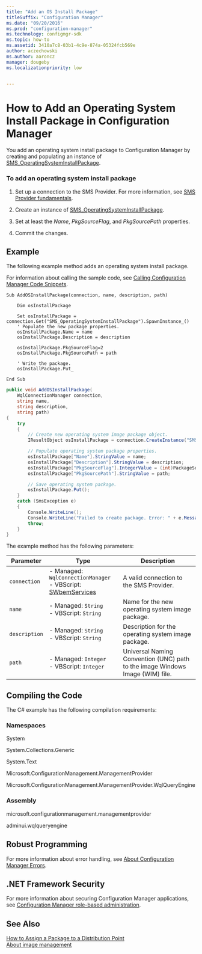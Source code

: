 ```yaml
---
title: "Add an OS Install Package"
titleSuffix: "Configuration Manager"
ms.date: "09/20/2016"
ms.prod: "configuration-manager"
ms.technology: configmgr-sdk
ms.topic: how-to
ms.assetid: 3410a7c8-03b1-4c9e-874a-05324fcb569e
author: aczechowski
ms.author: aaroncz
manager: dougebyms.localizationpriority: low


---
```

# How to Add an Operating System Install Package in Configuration Manager
You add an operating system install package to Configuration Manager by creating and populating an instance of [SMS_OperatingSystemInstallPackage](../../develop/reference/osd/sms_operatingsysteminstallpackage-server-wmi-class.md).  

### To add an operating system install package  

1.  Set up a connection to the SMS Provider. For more information, see [SMS Provider fundamentals](../core/understand/sms-provider-fundamentals.md).  

2.  Create an instance of [SMS_OperatingSystemInstallPackage](../../develop/reference/osd/sms_operatingsysteminstallpackage-server-wmi-class.md).  

3.  Set at least the *Name*, *PkgSourceFlag*, and *PkgSourcePath* properties.  

4.  Commit the changes.  

## Example  
 The following example method adds an operating system install package.  

 For information about calling the sample code, see [Calling Configuration Manager Code Snippets](../../develop/core/understand/calling-code-snippets.md).  

```vbs  
Sub AddOSInstallPackage(connection, name, description, path)  

    Dim osInstallPackage  

    Set osInstallPackage = connection.Get("SMS_OperatingSystemInstallPackage").SpawnInstance_()  
    ' Populate the new package properties.  
    osInstallPackage.Name = name  
    osInstallPackage.Description = description  

    osInstallPackage.PkgSourceFlag=2  
    osInstallPackage.PkgSourcePath = path  

    ' Write the package.  
    osInstallPackage.Put_  

End Sub  
```  

```c#  
public void AddOSInstallPackage(  
    WqlConnectionManager connection,   
    string name,   
    string description,   
    string path)  
{  
    try  
    {  
        // Create new operating system image package object.  
        IResultObject osInstallPackage = connection.CreateInstance("SMS_OperatingSystemInstallPackage");  

        // Populate operating system package properties.  
        osInstallPackage["Name"].StringValue = name;  
        osInstallPackage["Description"].StringValue = description;  
        osInstallPackage["PkgSourceFlag"].IntegerValue = (int)PackageSourceFlag.StorageDirect;  
        osInstallPackage["PkgSourcePath"].StringValue = path;  

        // Save operating system package.  
        osInstallPackage.Put();  
    }  
    catch (SmsException e)  
    {  
        Console.WriteLine();  
        Console.WriteLine("Failed to create package. Error: " + e.Message);  
        throw;  
    }  
}  
```  

 The example method has the following parameters:  

| Parameter | Type | Description |
| --------- | ---- | ----------- |
|`connection`|-   Managed: `WqlConnectionManager`<br />-   VBScript: [SWbemServices](/windows/win32/wmisdk/swbemservices)|A valid connection to the SMS Provider.|  
|`name`|-   Managed: `String`<br />-   VBScript: `String`|Name for the new operating system image package.|  
|`description`|-   Managed: `String`<br />-   VBScript: `String`|Description for the operating system image package.|  
|`path`|-   Managed: `Integer`<br />-   VBScript: `Integer`|Universal Naming Convention (UNC) path to the image Windows Image (WIM) file.|  

## Compiling the Code  
 The C# example has the following compilation requirements:  

### Namespaces  
 System  

 System.Collections.Generic  

 System.Text  

 Microsoft.ConfigurationManagement.ManagementProvider  

 Microsoft.ConfigurationManagement.ManagementProvider.WqlQueryEngine  

### Assembly  
 microsoft.configurationmanagement.managementprovider  

 adminui.wqlqueryengine  

## Robust Programming  
 For more information about error handling, see [About Configuration Manager Errors](../../develop/core/understand/about-configuration-manager-errors.md).  

## .NET Framework Security  
 For more information about securing Configuration Manager applications, see [Configuration Manager role-based administration](../../develop/core/servers/configure/role-based-administration.md).  

## See Also  
 [How to Assign a Package to a Distribution Point](../../develop/core/servers/configure/how-to-assign-a-package-to-a-distribution-point.md)   
 [About image management](about-operating-system-deployment-image-management.md)
